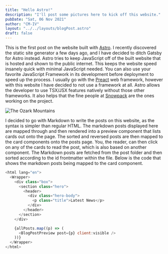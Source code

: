 ```yaml
---
title: "Hello Astro!"
description: "I'll post some pictures here to kick off this website."
pubDate: "Sat, 06 Nov 2021"
author: "CM-IV"
layout: "../../layouts/blogPost.astro"
draft: false
---
```


This is the first post on the website built with [Astro](https://astro.build). I recently discovered the static site generator a few days ago, and I have decided to ditch Gatsby for Astro instead. Astro tries to keep JavaScript off of the built website that is hosted and shown to the public internet. This keeps the website speed insanely quick with minimal JavaScript needed. You can also use your favorite JavaScript Framework in its development before deployment to speed up the process. I usually go with the [Preact](https://preactjs.com) web framework, however with this website I have decided to not use a framework at all.
Astro allows the developer to use TSX/JSX features natively without those other frameworks. It also helps that the fine people at [Snowpack](https://snowpack.dev) are the ones working on the project.

<img class="image" src="https://ik.imagekit.io/xbkhabiqcy9/img/woods_7_1ezMKyk.webp?ik-sdk-version=javascript-1.4.3&updatedAt=1637081404066" alt="The Ozark Mountains" />

I decided to go with Markdown to write the posts on this website, as the syntax is simpler than regular HTML.
The markdown posts displayed here are mapped through and then rendered into a preview component that lists cards out onto the page.
The sorted and reversed posts are then mapped to the card components onto the posts page.
You, the reader, can then click on any of the cards to read the post, which is also based on another component. The Markdown posts are fetched
from the post folder and then sorted according to the id frontmatter within the file. Below is the code that shows the markdown posts being mapped to the card component.

```javascript
<html lang="en">
  <Wrapper>
    <div class="box">
      <section class="hero">
        <header>
          <div class="hero-body">
            <p class="title">Latest News</p>
          </div>
        </header>
      </section>
    </div>

    {allPosts.map((p) => (
      <BlogPostPreview post={p} client:visible />
    ))}
  </Wrapper>
</html>
```
